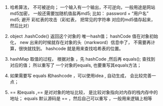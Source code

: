 1. 哈希算法， 不可被逆向； 一个输入有一个输出，不可逆向，一般用途是网站md5加密， 一般还需要加随机值盐再md5;
    比如： password + “用户名”  md5;  避开 彩虹表的攻击（彩虹表， 把常见的字符串 对应的md5值存起来，然后比对）

2. object .hashCode()  返回这个对象的 唯一hash值； hashCode 值在对象初始化， new 出来的时候就存在对象的头（markword）信息中了，
不需要再计算，很快就找到。
hashcode 就是用来查找哈希表的位置。

3. hashMap 取值的过程， 根据对象 ，先 hashCode ,然后再 equals(); 查找到对应的值；
 所以重写了 一个对象的equals, 也要重写其equals方法；

4. 如果需要写 equals 和hashcode  ，可以使用idea , 自动生成， 会比较完善一点；

5. == 和equals ,== 是对对象的地址比较， 是比较对象指向对内存的栈内存中的地址； 
equals 默认源码是 == ，然后自己可以重写 ，一般用来逻辑上相等
